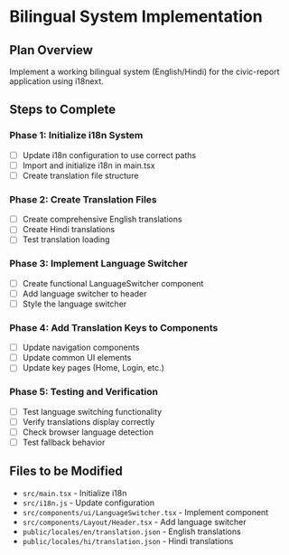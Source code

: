 # Bilingual System Implementation

## Plan Overview
Implement a working bilingual system (English/Hindi) for the civic-report application using i18next.

## Steps to Complete

### Phase 1: Initialize i18n System
- [ ] Update i18n configuration to use correct paths
- [ ] Import and initialize i18n in main.tsx
- [ ] Create translation file structure

### Phase 2: Create Translation Files
- [ ] Create comprehensive English translations
- [ ] Create Hindi translations
- [ ] Test translation loading

### Phase 3: Implement Language Switcher
- [ ] Create functional LanguageSwitcher component
- [ ] Add language switcher to header
- [ ] Style the language switcher

### Phase 4: Add Translation Keys to Components
- [ ] Update navigation components
- [ ] Update common UI elements
- [ ] Update key pages (Home, Login, etc.)

### Phase 5: Testing and Verification
- [ ] Test language switching functionality
- [ ] Verify translations display correctly
- [ ] Check browser language detection
- [ ] Test fallback behavior

## Files to be Modified
- `src/main.tsx` - Initialize i18n
- `src/i18n.js` - Update configuration
- `src/components/ui/LanguageSwitcher.tsx` - Implement component
- `src/components/Layout/Header.tsx` - Add language switcher
- `public/locales/en/translation.json` - English translations
- `public/locales/hi/translation.json` - Hindi translations
